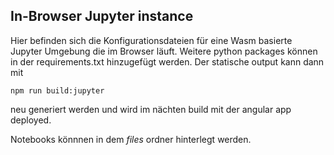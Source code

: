 ## In-Browser Jupyter instance

Hier befinden sich die Konfigurationsdateien für eine Wasm basierte Jupyter Umgebung die im Browser läuft.
Weitere python packages können in der requirements.txt hinzugefügt werden.
Der statische output kann dann mit 
```
npm run build:jupyter
``` 
neu generiert werden und wird im nächten build mit der angular app deployed.

Notebooks könnnen in dem _files_ ordner hinterlegt werden.